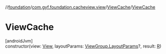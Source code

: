 //[foundation](../../../index.md)/[com.gyf.foundation.cacheview.view](../index.md)/[ViewCache](index.md)/[ViewCache](-view-cache.md)

# ViewCache

[androidJvm]\
constructor(view: [View](https://developer.android.com/reference/kotlin/android/view/View.html), layoutParams: [ViewGroup.LayoutParams](https://developer.android.com/reference/kotlin/android/view/ViewGroup.LayoutParams.html)?, result: [R](index.md))